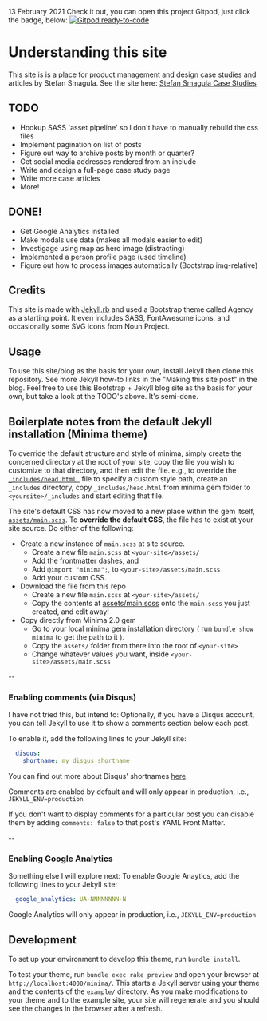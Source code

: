13 February 2021
Check it out, you can open this project Gitpod, just click the badge, below:
[![Gitpod ready-to-code](https://img.shields.io/badge/Gitpod-ready--to--code-blue?logo=gitpod)](https://gitpod.io/#https://github.com/ssmagula/ssmagula.github.io)

# Understanding this site

This site is is a place for product management and design case studies and articles by Stefan Smagula. See the site here: [Stefan Smagula Case Studies](https://ssmagula.github.io)

## TODO
- Hookup SASS 'asset pipeline' so I don't have to manually rebuild the css files
- Implement pagination on list of posts
- Figure out way to archive posts by month or quarter?
- Get social media addresses rendered from an include
- Write and design a full-page case study page
- Write more case articles
- More!

## DONE!
- Get Google Analytics installed
- Make modals use data (makes all modals easier to edit)
- Investigage using map as hero image (distracting)
- Implemented a person profile page (used timeline)
- Figure out how to process images automatically (Bootstrap img-relative)

## Credits

This site is made with [Jekyll.rb](jekyllrb.com) and used a Bootstrap theme called Agency as a starting point. It even includes SASS, FontAwesome icons, and occasionally some SVG icons from Noun Project.
    

## Usage
To use this site/blog as the basis for your own, install Jekyll then clone this repository. See more Jekyll how-to links in the "Making this site post" in the blog. Feel free to use this Bootstrap + Jekyll blog site as the basis for your own, but take a look at the TODO's above. It's semi-done.

## Boilerplate notes from the default Jekyll installation (Minima theme)

To override the default structure and style of minima, simply create the concerned directory at the root of your site, copy the file you wish to customize to that directory, and then edit the file.
e.g., to override the [`_includes/head.html `](_includes/head.html) file to specify a custom style path, create an `_includes` directory, copy `_includes/head.html` from minima gem folder to `<yoursite>/_includes` and start editing that file.

The site's default CSS has now moved to a new place within the gem itself, [`assets/main.scss`](assets/main.scss). To **override the default CSS**, the file has to exist at your site source. Do either of the following:
- Create a new instance of `main.scss` at site source.
  - Create a new file `main.scss` at `<your-site>/assets/`
  - Add the frontmatter dashes, and
  - Add `@import "minima";`, to `<your-site>/assets/main.scss`
  - Add your custom CSS.
- Download the file from this repo
  - Create  a new file `main.scss` at `<your-site>/assets/`
  - Copy the contents at [assets/main.scss](assets/main.scss) onto the `main.scss` you just created, and edit away!
- Copy directly from Minima 2.0 gem
  - Go to your local minima gem installation directory ( run `bundle show minima` to get the path to it ).
  - Copy the `assets/` folder from there into the root of `<your-site>`
  - Change whatever values you want, inside `<your-site>/assets/main.scss`

--

### Enabling comments (via Disqus)

I have not tried this, but intend to: 
Optionally, if you have a Disqus account, you can tell Jekyll to use it to show a comments section below each post.

To enable it, add the following lines to your Jekyll site:

```yaml
  disqus:
    shortname: my_disqus_shortname
```

You can find out more about Disqus' shortnames [here](https://help.disqus.com/customer/portal/articles/466208).

Comments are enabled by default and will only appear in production, i.e., `JEKYLL_ENV=production`

If you don't want to display comments for a particular post you can disable them by adding `comments: false` to that post's YAML Front Matter.

--

### Enabling Google Analytics

Something else I will explore next: 
To enable Google Anaytics, add the following lines to your Jekyll site:

```yaml
  google_analytics: UA-NNNNNNNN-N
```

Google Analytics will only appear in production, i.e., `JEKYLL_ENV=production`


## Development

To set up your environment to develop this theme, run `bundle install`.

To test your theme, run `bundle exec rake preview` and open your browser at `http://localhost:4000/minima/`. This starts a Jekyll server using your theme and the contents of the `example/` directory. As you make modifications to your theme and to the example site, your site will regenerate and you should see the changes in the browser after a refresh.


